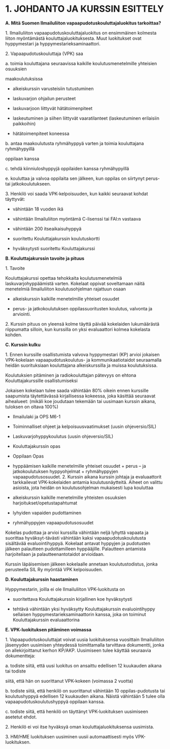 # 1. JOHDANTO JA KURSSIN ESITTELY

**A. Mitä Suomen Ilmailuliiton vapaapudotuskouluttajaluokitus tarkoittaa?**

1\. Ilmailuliiton vapaapudotuskouluttajaluokitus on ensimmäinen kolmesta liiton
myöntämästä kouluttajaluokituksesta. Muut luokitukset ovat hyppymestari ja
hyppymestarieksaminaattori.

2\. Vapaapudotuskouluttaja (VPK) saa

a\. toimia kouluttajana seuraavissa kaikille koulutusmenetelmille yhteisien
osuuksien

maakoulutuksissa

- alkeiskurssin varusteisiin tutustuminen

- laskuvarjon ohjailun perusteet

- laskuvarjoon liittyvät hätätoimenpiteet

- laskeutuminen ja siihen liittyvät vaaratilanteet (laskeutuminen erilaisiin
paikkoihin)

- hätätoimenpiteet koneessa

b\. antaa maakoulutusta ryhmähyppyä varten ja toimia kouluttajana ryhmähypyillä

oppilaan kanssa

c\. tehdä kiinniuloshyppyjä oppilaiden kanssa ryhmähypyillä

e\. kouluttaa ja valvoa oppilaita sen jälkeen, kun oppilas on siirtynyt perus-
tai jatkokoulutukseen.

3\. Henkilö voi saada VPK-kelpoisuuden, kun kaikki seuraavat kohdat täyttyvät:

- vähintään 18 vuoden ikä

- vähintään Ilmailuliiton myöntämä C-lisenssi tai FAI:n vastaava

- vähintään 200 itseaikaisuhyppyä

- suoritettu Kouluttajakurssin koulutuskortti

- hyväksytysti suoritettu Kouluttajakurssi

**B. Kouluttajakurssin tavoite ja pituus**

1\. Tavoite

Kouluttajakurssi opettaa tehokkaita koulutusmenetelmiä laskuvarjohyppäämistä
varten. Kokelaat oppivat soveltamaan näitä menetelmiä Ilmailuliiton
koulutusohjelman rajattuun osaan

- alkeiskurssin kaikille menetelmille yhteiset osuudet

- perus- ja jatkokoulutuksen oppilassuoritusten koulutus, valvonta ja
arviointi.

2\. Kurssin pituus on yleensä kolme täyttä päivää kokelaiden lukumäärästä
riippumatta silloin, kun kurssilla on yksi evaluaattori kolmea kokelasta
kohden.

**C. Kurssin kulku**

1\. Ennen kurssille osallistumista valvova hyppymestari (KP) arvioi jokaisen
VPK-kokelaan vapaapudotuskoulutus- ja kommunikaatiotaidot seuraamalla heidän
suorituksiaan kouluttajana alkeiskurssilla ja muissa koulutuksissa.

Koulutuksien pitäminen ja radiokouluttajan pätevyys on ehtona
Kouluttajakurssille osallistumiseksi

Jokaisen kokelaan tulee saada vähintään 80% oikein ennen kurssille saapumista
täytettävässä kirjallisessa kokeessa, joka käsittää seuraavat aihealueet:
(mikäli koe joudutaan tekemään tai uusimaan kurssin aikana, tuloksen on oltava
100%)

- Ilmailulaki ja OPS M6-1

- Toiminnalliset ohjeet ja kelpoisuusvaatimukset (uusin ohjeversio/SIL)

- Laskuvarjohyppykoulutus (uusin ohjeversio/SIL)

- Kouluttajakurssin opas

- Oppilaan Opas

+ hyppäämisen kaikille menetelmille yhteiset osuudet + perus – ja
jatkokoulutuksen hyppyohjelmat + ryhmähyppyjen vapaapudotusosuudet. 2. Kurssin
aikana kurssin johtaja ja evaluaattorit tarkkailevat VPK-kokelaiden antamia
koulutusnäytteitä. Aiheet on valittu asioista, jota heidän on koulutusohjelman
mukaisesti lupa kouluttaa

- alkeiskurssin kaikille menetelmille yhteisten osuuksien
harjoitukset/opetustapahtumat

- lyhyiden vapaiden pudottaminen

- ryhmähyppyjen vapaapudotusosuudet

Kokelas pudottaa ja arvioi kurssilla vähintään neljä lyhyttä vapaata ja
suorittaa hyväksyt-tävästi vähintään kaksi vapaapudotuskoulutusta sisältävää
evaluointihyppyä. Kokelaat antavat hyppyjen ja pudotusten jälkeen palautteen
pudottamilleen hyppääjille. Palautteen antamista harjoitellaan ja
palautteenantotaidot arvioidaan.

Kurssin läpäisemisen jälkeen kokelaalle annetaan koulutustodistus, jonka
perusteella SIL Ry myöntää VPK kelpoisuuden.

**D. Kouluttajakurssin haastaminen**

Hyppymestarin, joilla ei ole Ilmailuliiton VPK-luokitusta on

- suoritettava Kouluttajakurssin kirjallinen koe hyväksytysti

- tehtävä vähintään yksi hyväksytty Kouluttajakurssin evaluointihyppy sellaisen
hyppymestarieksaminaattorin kanssa, joka on toiminut Kouluttajakurssin
evaluaattorina

**E. VPK-luokituksen pitäminen voimassa**

1\. Vapaapudotuskouluttajat voivat uusia luokituksensa vuosittain Ilmailuliiton
jäsenyyden uusimisen yhteydessä toimittamalla tarvittava dokumentti, jonka on
allekirjoittanut kerhon KP/AKP. Uusimiseen tulee käyttää seuraavia
dokumentteja:

a\. todiste siitä, että uusi luokitus on ansaittu edellisen 12 kuukauden aikana
tai todiste

siitä, että hän on suorittanut VPK-kokeen (voimassa 2 vuotta)

b\. todiste siitä, että henkilö on suorittanut vähintään 10 oppilas-pudotusta
tai koulutushyppyä edellisen 12 kuukauden aikana. Näistä vähintään 5 tulee olla
vapaapudotuskoulutushyppyä oppilaan kanssa.

c\. todiste siitä, että henkilö on täyttänyt VPK-luokituksen uusimiseen
asetetut ehdot.

2\. Henkilö ei voi itse hyväksyä oman kouluttajaluokituksensa uusimista.

3\. HM/HME luokituksen uusiminen uusii automaattisesti myös VPK-luokituksen.

